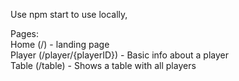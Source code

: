 Use npm start to use locally, 


Pages:   
Home (/) - landing page  
Player (/player/{playerID}) - Basic info about a player  
Table (/table) - Shows a table with all players  
